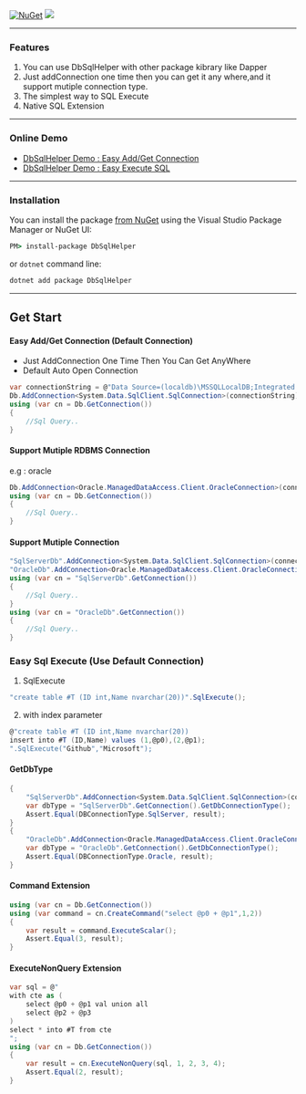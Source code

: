 [![NuGet](https://img.shields.io/nuget/v/DbSqlHelper.svg)](https://www.nuget.org/packages/DbSqlHelper)
![](https://img.shields.io/nuget/dt/DbSqlHelper.svg)

---
### Features

1. You can use DbSqlHelper with other package kibrary like Dapper
2. Just addConnection one time then you can get it any where,and it support mutiple connection type.
3. The simplest way to SQL Execute
4. Native SQL Extension

---
### Online Demo
- [DbSqlHelper Demo : Easy Add/Get Connection ](https://dotnetfiddle.net/VcDt2Y)
- [DbSqlHelper Demo : Easy Execute SQL](https://dotnetfiddle.net/YWuQGb)

---
### Installation

You can install the package [from NuGet](https://www.nuget.org/packages/DbSqlHelper) using the Visual Studio Package Manager or NuGet UI:

```cmd
PM> install-package DbSqlHelper
```

or `dotnet` command line:

```cmd
dotnet add package DbSqlHelper
```

---

## Get Start

#### Easy Add/Get Connection (Default Connection)
- Just AddConnection One Time Then You Can Get AnyWhere
- Default Auto Open Connection
```C#
var connectionString = @"Data Source=(localdb)\MSSQLLocalDB;Integrated Security=SSPI;Initial Catalog=master;";
Db.AddConnection<System.Data.SqlClient.SqlConnection>(connectionString);
using (var cn = Db.GetConnection()) 
{
    //Sql Query..
}
```

#### Support Mutiple RDBMS Connection
e.g : oracle
```C#
Db.AddConnection<Oracle.ManagedDataAccess.Client.OracleConnection>(connectionString);
using (var cn = Db.GetConnection())
{
    //Sql Query..
}
```

#### Support Mutiple Connection
```C#
"SqlServerDb".AddConnection<System.Data.SqlClient.SqlConnection>(connectionString);
"OracleDb".AddConnection<Oracle.ManagedDataAccess.Client.OracleConnection>(connectionString);
using (var cn = "SqlServerDb".GetConnection())
{
    //Sql Query..
}
using (var cn = "OracleDb".GetConnection())
{
    //Sql Query..
}
```

### Easy Sql Execute (Use Default Connection)

1. SqlExecute
```C#
"create table #T (ID int,Name nvarchar(20))".SqlExecute();
```

2. with index parameter 
```C#
@"create table #T (ID int,Name nvarchar(20))
insert into #T (ID,Name) values (1,@p0),(2,@p1);
".SqlExecute("Github","Microsoft");
```

#### GetDbType

```C#
{
    "SqlServerDb".AddConnection<System.Data.SqlClient.SqlConnection>(connectionString);
    var dbType = "SqlServerDb".GetConnection().GetDbConnectionType();
    Assert.Equal(DBConnectionType.SqlServer, result);
}
{
    "OracleDb".AddConnection<Oracle.ManagedDataAccess.Client.OracleConnection>(connectionString);
    var dbType = "OracleDb".GetConnection().GetDbConnectionType();
    Assert.Equal(DBConnectionType.Oracle, result);
}
```

#### Command Extension
```C#
using (var cn = Db.GetConnection())
using (var command = cn.CreateCommand("select @p0 + @p1",1,2))
{
    var result = command.ExecuteScalar();
    Assert.Equal(3, result);
}
```

#### ExecuteNonQuery Extension

```C#
var sql = @"
with cte as ( 
    select @p0 + @p1 val union all 
    select @p2 + @p3
) 
select * into #T from cte
";
using (var cn = Db.GetConnection())
{
    var result = cn.ExecuteNonQuery(sql, 1, 2, 3, 4);
    Assert.Equal(2, result);
}
```